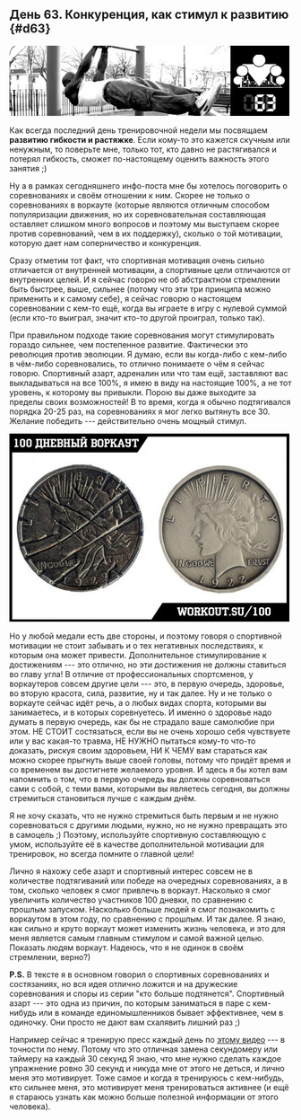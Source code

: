## День 63. Конкуренция, как стимул к развитию {#d63}

![](src/img/63.jpg)

Как всегда последний день тренировочной недели мы посвящаем **развитию гибкости и растяжке**. Если кому-то это кажется скучным или ненужным, то поверьте мне, только тот, кто давно не растягивался и потерял гибкость, сможет по-настоящему оценить важность этого занятия ;) 

Ну а в рамках сегодняшнего инфо-поста мне бы хотелось поговорить о соревнованиях и своём отношении к ним. Скорее не только о соревнованиях в воркауте (которые являются отличным способом популяризации движения, но их соревновательная составляющая оставляет слишком много вопросов и поэтому мы выступаем скорее против соревнований, чем в их поддержку), сколько о той мотивации, которую дает нам соперничество и конкуренция. 

Сразу отметим тот факт, что спортивная мотивация очень сильно отличается от внутренней мотивации, а спортивные цели отличаются от внутренних целей. И я сейчас говорю не об абстрактном стремлении быть быстрее, выше, сильнее (потому что эти три принципа можно применить и к самому себе), я сейчас говорю о настоящем соревновании с кем-то ещё, когда вы играете в игру с нулевой суммой (если кто-то выиграл, значит кто-то другой проиграл, только так). 

При правильном подходе такие соревнования могут стимулировать гораздо сильнее, чем постепенное развитие. Фактически это революция против эволюции. Я думаю, если вы когда-либо с кем-либо в чём-либо соревновались, то отлично понимаете о чём я сейчас говорю. Спортивный азарт, адреналин или что там ещё, заставляют вас выкладываться на все 100%, я имею в виду на настоящие 100%, а не тот уровень, к которому вы привыкли. Порою вы даже выходите за пределы своих возможностей! В то время, когда я обычно подтягивался порядка 20-25 раз, на соревнованиях я мог легко вытянуть все 30. Желание победить --- действительно очень мощный стимул. 

![](src/img/63-1.jpg)

Но у любой медали есть две стороны, и поэтому говоря о спортивной мотивации не стоит забывать и о тех негативных последствиях, к которым она может привести. Дополнительное стимулирование к достижениям --- это отлично, но эти достижения не должны ставиться во главу угла! В отличие от профессиональных спортсменов, у воркаутеров совсем другие цели --- это, в первую очередь, здоровье, во вторую красота, сила, развитие, ну и так далее. Ну и не только о воркауте сейчас идёт речь, а о любых видах спорта, которыми вы занимаетесь, и в которых соревнуетесь. И именно о здоровье надо думать в первую очередь, как бы не страдало ваше самолюбие при этом. НЕ СТОИТ состязаться, если вы не очень хорошо себя чувствуете или у вас какая-то травма, НЕ НУЖНО пытаться кому-то что-то доказать, рискуя своим здоровьем, НИ К ЧЕМУ вам стараться как можно скорее прыгнуть выше своей головы, потому что придёт время и со временем вы достигнете желаемого уровня. И здесь я бы хотел вам напомнить о том, что в первую очередь вы должны соревноваться сами с собой, с теми вами, которыми вы являетесь сегодня, вы должны стремиться становиться лучше с каждым днём. 

Я не хочу сказать, что не нужно стремиться быть первым и не нужно соревноваться с другими людьми, нужно, но не нужно превращать это в самоцель ;) Поэтому, используйте спортивную составляющую с умом, используйте её в качестве дополнительной мотивации для тренировок, но всегда помните о главной цели! 

Лично я нахожу себе азарт и спортивный интерес совсем не в количестве подтягиваний или победе на очередных соревнованиях, а в том, сколько человек я смог привлечь в воркаут. Насколько я смог увеличить количество участников 100 дневки, по сравнению с прошлым запуском. Насколько больше людей я смог познакомить с воркаутом в этом году, по сравнению с прошлым. И так далее. Я знаю, как сильно и круто воркаут может изменить жизнь человека, и это для меня является самым главным стимулом и самой важной целью. Показать людям воркаут. Надеюсь, что я не одинок в своём стремлении, верно?) 

**P.S.** В тексте я в основном говорил о спортивных соревнованиях и состязаниях, но вся идея отлично ложится и на дружеские соревнования и споры из серии "кто больше подтянется". Спортивный азарт --- это одна из причин, по которым заниматься в паре с кем-нибудь или в команде единомышленников бывает эффективнее, чем в одиночку. Они просто не дают вам схалявить лишний раз ;) 

Например сейчас я тренирую пресс каждый день по [этому видео](http://workout.su/video/show_video/1834) --- в точности по нему. Потому что это отличная замена секундомеру или таймеру на каждый 30 секунд Я знаю, что мне нужно сделать каждое упражнение ровно 30 секунд и никуда мне от этого не деться, и лично меня это мотивирует. Тоже самое и когда я тренируюсь с кем-нибудь, кто сильнее меня, это мотивирует меня тренироваться активнее (и ещё я стараюсь узнать как можно больше полезной информации от этого человека). 

